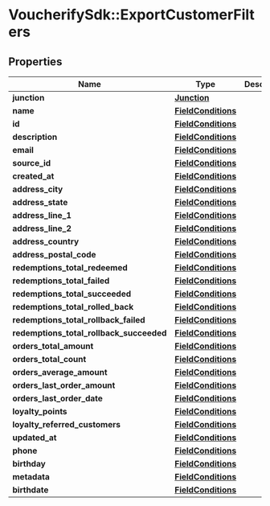 # VoucherifySdk::ExportCustomerFilters

## Properties

| Name | Type | Description | Notes |
| ---- | ---- | ----------- | ----- |
| **junction** | [**Junction**](Junction.md) |  | [optional] |
| **name** | [**FieldConditions**](FieldConditions.md) |  | [optional] |
| **id** | [**FieldConditions**](FieldConditions.md) |  | [optional] |
| **description** | [**FieldConditions**](FieldConditions.md) |  | [optional] |
| **email** | [**FieldConditions**](FieldConditions.md) |  | [optional] |
| **source_id** | [**FieldConditions**](FieldConditions.md) |  | [optional] |
| **created_at** | [**FieldConditions**](FieldConditions.md) |  | [optional] |
| **address_city** | [**FieldConditions**](FieldConditions.md) |  | [optional] |
| **address_state** | [**FieldConditions**](FieldConditions.md) |  | [optional] |
| **address_line_1** | [**FieldConditions**](FieldConditions.md) |  | [optional] |
| **address_line_2** | [**FieldConditions**](FieldConditions.md) |  | [optional] |
| **address_country** | [**FieldConditions**](FieldConditions.md) |  | [optional] |
| **address_postal_code** | [**FieldConditions**](FieldConditions.md) |  | [optional] |
| **redemptions_total_redeemed** | [**FieldConditions**](FieldConditions.md) |  | [optional] |
| **redemptions_total_failed** | [**FieldConditions**](FieldConditions.md) |  | [optional] |
| **redemptions_total_succeeded** | [**FieldConditions**](FieldConditions.md) |  | [optional] |
| **redemptions_total_rolled_back** | [**FieldConditions**](FieldConditions.md) |  | [optional] |
| **redemptions_total_rollback_failed** | [**FieldConditions**](FieldConditions.md) |  | [optional] |
| **redemptions_total_rollback_succeeded** | [**FieldConditions**](FieldConditions.md) |  | [optional] |
| **orders_total_amount** | [**FieldConditions**](FieldConditions.md) |  | [optional] |
| **orders_total_count** | [**FieldConditions**](FieldConditions.md) |  | [optional] |
| **orders_average_amount** | [**FieldConditions**](FieldConditions.md) |  | [optional] |
| **orders_last_order_amount** | [**FieldConditions**](FieldConditions.md) |  | [optional] |
| **orders_last_order_date** | [**FieldConditions**](FieldConditions.md) |  | [optional] |
| **loyalty_points** | [**FieldConditions**](FieldConditions.md) |  | [optional] |
| **loyalty_referred_customers** | [**FieldConditions**](FieldConditions.md) |  | [optional] |
| **updated_at** | [**FieldConditions**](FieldConditions.md) |  | [optional] |
| **phone** | [**FieldConditions**](FieldConditions.md) |  | [optional] |
| **birthday** | [**FieldConditions**](FieldConditions.md) |  | [optional] |
| **metadata** | [**FieldConditions**](FieldConditions.md) |  | [optional] |
| **birthdate** | [**FieldConditions**](FieldConditions.md) |  | [optional] |

